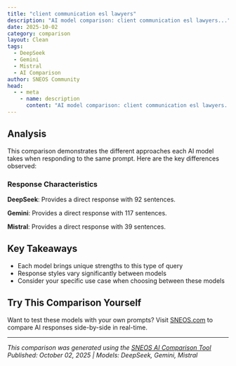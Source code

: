 ```yaml
---
title: "client communication esl lawyers"
description: "AI model comparison: client communication esl lawyers..."
date: 2025-10-02
category: comparison
layout: Clean
tags:
  - DeepSeek
  - Gemini
  - Mistral
  - AI Comparison
author: SNEOS Community
head:
  - - meta
    - name: description
      content: "AI model comparison: client communication esl lawyers..."
---
```


<ChatComparison
  title="client communication esl lawyers"
  prompt="client communication esl lawyers"
  :responses='{"DeepSeek": "Of course. This is a critical skill for lawyers working in an international context. Here is a comprehensive guide to client communication for ESL lawyers, covering key principles, practical strategies, and useful language.\n\n### The Core Challenge for ESL Lawyers\n\nThe challenge isn\u0027t just about vocabulary or grammar. It\u0027s about:\n* **Clarity over Complexity:** Using simple, precise language instead of complex legalese.\n* **Cultural Nuance:** Understanding how directness, formality, and communication styles differ.\n* **Building Trust:** Establishing rapport and confidence when you have an accent or are communicating in your non-native language.\n\n---\n\n### Part 1: Foundational Principles\n\n1. **Prioritize Clarity Above All Else:** Your goal is to be understood, not to impress with your vocabulary. If a simple word works, use it.\n2. **Know Your Audience:** Is your client also a non-native English speaker? Are they a sophisticated businessperson or a first-time user of legal services? Adjust your language accordingly.\n3. **Embrace Simplicity:** Break down complex ideas into smaller, manageable parts. Use analogies from everyday life.\n4. **Confirm Understanding Constantly:** Never assume the client has understood. Make it a habit to check in.\n5. **Leverage Your Strengths:** As an ESL professional, you are often more mindful of your word choice, which can lead to greater precision. You are also likely more empathetic to clients who are also navigating language barriers.\n\n---\n\n### Part 2: Practical Strategies \u0026 Phrases\n\n#### A. Initial Client Meeting \u0026 Onboarding\n\n**Goal:** Set the tone, manage expectations, and establish a clear communication plan.\n\n* **Set Expectations About Communication:**\n * \u0022Just to let you know, English is not my first language. I will speak clearly, but please feel free to stop me at any time if you don\u0027t understand something.\u0022\n * \u0022My priority is that we understand each other perfectly. Don\u0027t hesitate to ask me to repeat or explain anything.\u0022\n* **Establish the \u0022How\u0022 and \u0022When\u0022:**\n * \u0022For complex matters, I will often follow up our calls with a summary email to make sure everything is clear. Is that okay with you?\u0022\n * \u0022What is the best way to reach you? For urgent matters, a phone call is best. For non-urgent updates, I will usually email.\u0022\n\n#### B. Explaining Legal Concepts \u0026 Procedures\n\n**Goal:** Demystify the law and make the client an informed participant in their case.\n\n* **Use Simple Analogies:**\n * Instead of: \u0022We need to file a motion for summary judgment.\u0022\n * Try: \u0022We are asking the judge to decide the case in our favor now, without a full trial, because we believe the key facts are not in dispute. It\u0027s like showing the referee that the other team has no valid players on the field.\u0022\n* **Avoid Legalese - Use Plain English:**\n * **Instead of \u0022hereinafter,\u0022 say** \u0022from now on in this document...\u0022\n * **Instead of \u0022force majeure,\u0022 say** \u0022a clause that excuses us from our contract because of an unexpected event, like a natural disaster.\u0022\n * **Instead of \u0022indemnify,\u0022 say** \u0022to protect someone from financial loss.\u0022\n* **Structure Your Explanation:**\n 1. **The Big Picture:** \u0022The overall goal here is to protect your intellectual property.\u0022\n 2. **The Steps:** \u0022To do that, we will need to take three main steps: first, a search to make sure the name is available; second, preparing the application; third, filing it with the government office.\u0022\n 3. **Their Role:** \u0022Your main job will be to provide me with the business information and review the drafts I send you.\u0022\n\n#### C. Active Listening \u0026 Confirming Understanding\n\n**Goal:** Ensure you have understood the client correctly and that they have understood you.\n\n* **Paraphrase and Clarify:**\n * \u0022So, if I understand correctly, your main concern is not the money, but getting the website domain name back. Is that right?\u0022\n * \u0022Let me make sure I have the timeline correct. You said the contract was signed in January, but the payments started in March?\u0022\n* **Ask Open-Ended Check-in Questions:**\n * \u0022What part of this process is the most unclear to you right now?\u0022\n * \u0022Based on what we\u0027ve discussed, could you explain back to me what the next step is?\u0022\n* **Use the \u0022Teach-Back\u0022 Method:**\n * \u0022To make sure I explained the discovery process clearly, could you tell me in your own words what you expect to happen over the next few weeks?\u0022\n\n#### D. Written Communication (Emails \u0026 Letters)\n\n**Goal:** Create a clear, professional, and unambiguous written record.\n\n* **Use Short Sentences and Paragraphs.**\n* **Use Headings and Bullet Points.**\n * **Subject:** Update on [Case Name] \u0026 Next Steps\n * **Dear [Client],**\n * **This email is to summarize our call today.**\n * **Action Completed:**\n * We filed the trademark application on your behalf.\n * **Next Steps:**\n * We will wait for the government\u0027s initial review (this takes 3-4 months).\n * I will email you as soon as I receive an update.\n * **What I Need From You:**\n * Nothing at the moment. Please continue using the \u2122 symbol next to your logo.\n* **Read it Aloud:** Before sending, read the email aloud to catch awkward phrasing or overly long sentences.\n\n---\n\n### Part 3: Handling Specific Challenges\n\n* **When You Don\u0027t Understand a Client\u0027s Accent or Slang:**\n * \u0022I\u0027m sorry, could you please repeat that? I want to make sure I get every detail.\u0022\n * \u0022I\u0027m not familiar with that term. Could you explain what you mean by [the word]?\u0022\n* **When a Client Seems Confused by Your Explanation:**\n * \u0022Let me try to explain that in a different way.\u0022\n * \u0022Perhaps an example would be helpful here.\u0022\n* **When You Need to Deliver Unpleasant News:**\n * Be direct but empathetic. Use \u0022we\u0022 to show you\u0027re a team.\n * \u0022Unfortunately, the court\u0027s decision was not in our favor. This is a setback, but it is not the end of the case. Let\u0027s discuss our options for appeal.\u0022\n * \u0022I have some challenging news. The other side is not willing to negotiate. This means we need to prepare for litigation.\u0022\n\n### Key Takeaways for Success:\n\n* **Your ESL is an Asset, Not a Liability.** Your careful communication can prevent misunderstandings that native speakers might cause through slang or overly casual language.\n* **Preparation is Key.** Before a call or meeting, outline your key points and practice explaining them in simple terms.\n* **Tools are Your Friend:** Use spell check and grammar tools (like Grammarly) for written communication.\n* **Continuous Improvement:** Actively note down phrases or explanations that work well. Listen to how senior lawyers or clear communicators explain complex topics.\n\nBy focusing on clarity, empathy, and proactive communication, you can build stronger client relationships and be a more effective lawyer, regardless of your native language.", "Gemini": "Effective client communication is crucial for ESL (English as a Second Language) lawyers. Here\u0027s a breakdown of key considerations, strategies, and best practices for communicating with clients who may have limited English proficiency:\n\n**I. Understanding the Challenges**\n\n* **Language Barrier:** The obvious challenge is the client\u0027s limited ability to understand and express themselves in English. This includes vocabulary, grammar, legal jargon, and comprehension speed.\n* **Cultural Differences:** Communication styles vary across cultures. Directness, eye contact, body language, and expectations of formality can differ significantly. Misinterpretations can easily occur.\n* **Legal Jargon:** Even native English speakers struggle with legal terminology. It\u0027s exponentially more challenging for ESL clients.\n* **Anxiety and Trust:** Clients may feel intimidated, embarrassed, or distrustful due to their language limitations. They might hesitate to ask questions or admit they don\u0027t understand.\n* **Cognitive Load:** Processing information in a second language requires extra cognitive effort, leading to fatigue and reduced comprehension.\n* **Written vs. Spoken Communication:** Understanding written English can be different from understanding spoken English.\n\n**II. Strategies for Effective Communication**\n\n* **Preparation is Key:**\n * **Learn about the client\u0027s background:** Knowing their country of origin, education level, and previous experiences with legal systems can help you tailor your communication style.\n * **Prepare materials in advance:** Organize your thoughts and anticipate potential questions.\n * **Consider using visuals:** Charts, diagrams, and photos can simplify complex information.\n* **Speaking Clearly and Slowly:**\n * **Enunciate carefully:** Speak clearly and deliberately, but avoid sounding condescending.\n * **Moderate your pace:** Slow down your speaking speed, especially when introducing new or complex information. Allow time for the client to process what you\u0027re saying.\n * **Use simple language:** Avoid legal jargon, idioms, and slang. Choose common words and phrases. For example, instead of \u0022pursue legal remedies,\u0022 say \u0022take legal action.\u0022\n * **Short sentences:** Break down complex sentences into shorter, more manageable ones.\n * **Avoid compound or complex tenses initially:** stick with simple tenses such as past, present and future.\n * **Pause frequently:** Give the client time to process information and ask questions.\n * **Vary your tone:** A monotonous tone can be difficult to follow. Use inflection to emphasize important points.\n* **Active Listening and Confirmation:**\n * **Listen attentively:** Pay close attention to the client\u0027s words and body language.\n * **Ask open-ended questions:** Encourage the client to elaborate and provide details. Instead of asking \u0022Do you understand?\u0022, ask \u0022Can you tell me what you understand about...?\u0022 or \u0022What questions do you have about...?\u0022\n * **Summarize and paraphrase:** Regularly summarize what the client has said to ensure you understand them correctly. Paraphrase your own explanations to reinforce understanding. \u0022So, what I\u0027m saying is...\u0022\n * **Check for understanding frequently:** Don\u0027t assume the client understands just because they nod or say \u0022yes.\u0022 Use techniques like \u0022Can you repeat back to me what we\u0027ve just discussed?\u0022 or \u0022In your own words, what are the next steps?\u0022\n * **Be patient:** Allow the client time to formulate their thoughts and responses. Avoid interrupting or finishing their sentences.\n* **Using Visual Aids and Written Materials:**\n * **Visual aids:** Use charts, diagrams, timelines, and photos to illustrate key concepts and processes.\n * **Written summaries:** Provide written summaries of important information in plain language.\n * **Translate key documents:** Consider translating essential documents into the client\u0027s native language (see considerations in Section IV).\n * **Glossary of terms:** Create a glossary of legal terms with simplified definitions.\n* **Cultural Sensitivity:**\n * **Research cultural norms:** Familiarize yourself with the client\u0027s cultural background, including communication styles, etiquette, and beliefs about authority.\n * **Be respectful of cultural differences:** Avoid making assumptions or stereotypes.\n * **Pay attention to body language:** Be aware of your own body language and how it might be interpreted. Maintain appropriate eye contact and personal space.\n * **Use a neutral tone:** Avoid humor or sarcasm, which can be easily misinterpreted.\n* **Nonverbal Communication:**\n * **Maintain eye contact:** Shows you are engaged and listening (cultural considerations apply).\n * **Use appropriate body language:** Be aware of your posture, gestures, and facial expressions. Avoid fidgeting or appearing impatient.\n * **Smile and be approachable:** A warm and friendly demeanor can help put the client at ease.\n\n**III. Using Interpreters and Translators**\n\n* **Professional Interpreters:**\n * **Essential for complex legal matters:** A qualified legal interpreter ensures accurate and unbiased communication.\n * **Certified interpreters:** Look for interpreters who are certified in legal interpreting. Certification demonstrates proficiency in both languages and knowledge of legal terminology and ethics.\n * **Brief the interpreter beforehand:** Provide the interpreter with background information about the case and any specific terminology that will be used.\n * **Speak directly to the client:** Don\u0027t say \u0022Tell her...\u0022 Speak directly to the client as if the interpreter wasn\u0027t there.\n * **Pause for interpretation:** Speak in short segments and allow the interpreter time to translate accurately.\n * **Verify understanding:** Ask the interpreter to confirm that the client understands the information.\n * **Interpreter Ethics:** Ensure the interpreter understands the importance of confidentiality and impartiality.\n* **Written Translations:**\n * **Important documents:** Translate critical documents, such as contracts, pleadings, and court orders.\n * **Professional translators:** Use qualified translators with expertise in legal translation.\n * **Review translations carefully:** Have a second translator review the translated document for accuracy and clarity.\n* **Family Members and Friends as Interpreters:**\n * **Generally discouraged:** Using family members or friends as interpreters can create conflicts of interest, compromise confidentiality, and lead to inaccurate translations.\n * **Exceptions:** In very limited circumstances (e.g., initial intake), a family member might be used, but always with careful consideration and documentation.\n * **Explain the risks:** If a client insists on using a family member, explain the potential risks and document their informed consent.\n\n**IV. Ethical Considerations**\n\n* **Competence:** Lawyers have a duty to provide competent representation, which includes effective communication. If you are unable to communicate effectively with a client, you may need to seek assistance from an interpreter or refer the client to another attorney.\n* **Confidentiality:** Maintain client confidentiality, even when using an interpreter or translator.\n* **Informed Consent:** Ensure the client understands the nature of the representation, the risks and benefits involved, and their rights and responsibilities.\n* **Conflicts of Interest:** Avoid conflicts of interest when using interpreters or translators.\n* **Fees:** Be transparent about fees for interpreters and translators.\n\n**V. Technology and Resources**\n\n* **Translation apps and software:** While helpful for basic communication, be cautious about relying on these for complex legal matters. They are not a substitute for a professional interpreter. Google Translate can be a starting point, but should be verified with a human translator.\n* **Language learning resources:** Consider taking a course in the client\u0027s language to improve your basic communication skills.\n* **Cultural sensitivity training:** Attend workshops or seminars on cultural sensitivity to enhance your understanding of different cultural norms.\n* **Legal aid organizations:** Many legal aid organizations offer services to low-income ESL clients.\n* **Court-certified interpreter lists:** Courts often maintain lists of certified interpreters.\n* **Professional interpreter associations:** Organizations like the National Association of Judiciary Interpreters and Translators (NAJIT) provide resources and training for interpreters.\n\n**VI. Examples of Simplified Language**\n\n| **Instead of...** | **Try...** |\n| ----------------------------- | --------------------------------------------- |\n| \u0022Pursue legal remedies\u0022 | \u0022Take legal action\u0022 |\n| \u0022File a motion\u0022 | \u0022Ask the court to do something\u0022 |\n| \u0022Due process\u0022 | \u0022Fair treatment under the law\u0022 |\n| \u0022Deposition\u0022 | \u0022A recorded interview under oath\u0022 |\n| \u0022The aforementioned\u0022 | \u0022The thing I mentioned earlier\u0022 |\n| \u0022Notwithstanding\u0022 | \u0022Even though\u0022 |\n| \u0022Pursuant to\u0022 | \u0022According to\u0022 |\n| \u0022Breach of contract\u0022 | \u0022Breaking the agreement\u0022 |\n| \u0022Res judicata\u0022 | \u0022The matter has already been decided in court\u0022 |\n\n**VII. Practical Tips for the Legal Office**\n\n* **Intake Forms in Multiple Languages:** Provide intake forms in multiple languages.\n* **Bilingual Staff:** Hire bilingual staff to assist with communication.\n* **Signage:** Use clear and simple signage throughout the office, in multiple languages if possible.\n* **Waiting Area Materials:** Offer brochures and informational materials in different languages.\n* **Technology Accessibility:** Ensure your website and online resources are accessible to ESL clients (e.g., offer translation options).\n\n**In summary,** communicating effectively with ESL clients requires a combination of linguistic skills, cultural sensitivity, and a commitment to clear and respectful communication. By implementing the strategies outlined above, lawyers can build trust, ensure understanding, and provide competent representation to all clients, regardless of their language proficiency. Always prioritize accuracy and clarity, and don\u0027t hesitate to seek the assistance of professional interpreters and translators when necessary.\n", "Mistral": "Effective communication with clients is crucial for ESL (English as a Second Language) lawyers. Here are some strategies to help you communicate more effectively:\n\n### 1. **Use Simple Language**\n - **Avoid Legal Jargon:** Use plain, everyday language to explain legal concepts.\n - **Break Down Complex Ideas:** Simplify complex legal terms and processes into smaller, more understandable parts.\n\n### 2. **Speak Clearly and Slowly**\n - **Pronunciation:** Ensure your pronunciation is clear and distinct.\n - **Pacing:** Speak at a slower pace to allow clients to follow and understand.\n\n### 3. **Use Visual Aids**\n - **Diagrams and Charts:** Use visuals to explain legal processes or concepts.\n - **Written Summaries:** Provide written summaries of key points discussed during meetings.\n\n### 4. **Active Listening**\n - **Paraphrase:** Repeat back what the client has said to ensure understanding.\n - **Ask Questions:** Clarify any points of confusion by asking open-ended questions.\n\n### 5. **Cultural Sensitivity**\n - **Understand Cultural Differences:** Be aware of cultural nuances that might affect communication.\n - **Respect Client\u0027s Background:** Show respect for the client\u0027s cultural and linguistic background.\n\n### 6. **Use Interpreters When Necessary**\n - **Professional Interpreters:** If the client\u0027s English proficiency is very low, consider using a professional interpreter.\n - **Bilingual Staff:** Utilize bilingual staff members if available.\n\n### 7. **Provide Translated Documents**\n - **Important Documents:** Ensure key documents are translated into the client\u0027s native language.\n - **Legal Forms:** Provide translated versions of legal forms and agreements.\n\n### 8. **Follow-Up Communication**\n - **Email Summaries:** Send email summaries after meetings to reinforce key points.\n - **Regular Check-Ins:** Schedule regular check-ins to address any new questions or concerns.\n\n### 9. **Use Technology**\n - **Translation Apps:** Utilize translation apps for quick translations during meetings.\n - **Video Conferencing:** Use video conferencing tools with translation features if necessary.\n\n### 10. **Build Trust**\n - **Empathy:** Show empathy and understanding towards the client\u0027s situation.\n - **Patience:** Be patient and allow the client time to express their thoughts and concerns.\n\n### Example Scenario\n**Client:** \u0022I don\u0027t understand what you mean by \u0027statute of limitations.\u0027\u0022\n\n**Lawyer:** \u0022The \u0027statute of limitations\u0027 is a law that sets a time limit for filing a lawsuit. For example, if you have a personal injury case, you might have two years from the date of the injury to file a lawsuit. If you don\u0027t file within that time, you might lose your right to sue. Does that make sense?\u0022\n\n**Client:** \u0022Yes, I understand now. Thank you.\u0022\n\nBy following these strategies, ESL lawyers can ensure clear and effective communication with their clients, leading to better outcomes and stronger client relationships."}' 
  published-date="00:47"
/>

## Analysis

This comparison demonstrates the different approaches each AI model takes when responding to the same prompt. Here are the key differences observed:

### Response Characteristics

**DeepSeek**: Provides a direct response with 92 sentences. 

**Gemini**: Provides a direct response with 117 sentences. 

**Mistral**: Provides a direct response with 39 sentences. 

## Key Takeaways

- Each model brings unique strengths to this type of query
- Response styles vary significantly between models
- Consider your specific use case when choosing between these models

## Try This Comparison Yourself

Want to test these models with your own prompts? Visit [SNEOS.com](https://sneos.com) to compare AI responses side-by-side in real-time.

---

*This comparison was generated using the [SNEOS AI Comparison Tool](https://sneos.com)*
*Published: October 02, 2025 | Models: DeepSeek, Gemini, Mistral*
